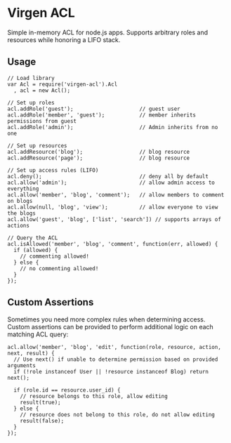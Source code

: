 Virgen ACL
==========

Simple in-memory ACL for node.js apps. Supports arbitrary roles and resources
while honoring a LIFO stack.

Usage
-----

    // Load library
    var Acl = require('virgen-acl').Acl
      , acl = new Acl();

    // Set up roles
    acl.addRole('guest');                     // guest user
    acl.addRole('member', 'guest');           // member inherits permissions from guest
    acl.addRole('admin');                     // Admin inherits from no one

    // Set up resources
    acl.addResource('blog');                  // blog resource
    acl.addResource('page');                  // blog resource

    // Set up access rules (LIFO)
    acl.deny();                               // deny all by default
    acl.allow('admin');                       // allow admin access to everything
    acl.allow('member', 'blog', 'comment');   // allow members to comment on blogs
    acl.allow(null, 'blog', 'view');          // allow everyone to view the blogs
    acl.allow('guest', 'blog', ['list', 'search']) // supports arrays of actions

    // Query the ACL
    acl.isAllowed('member', 'blog', 'comment', function(err, allowed) {
      if (allowed) {
        // commenting allowed!
      } else {
        // no commenting allowed!
      }
    });

Custom Assertions
-----------------

Sometimes you need more complex rules when determining access. Custom
assertions can be provided to perform additional logic on each matching
ACL query:

    acl.allow('member', 'blog', 'edit', function(role, resource, action, next, result) {
      // Use next() if unable to determine permission based on provided arguments
      if (!role instanceof User || !resource instanceof Blog) return next();

      if (role.id == resource.user_id) {
        // resource belongs to this role, allow editing
        result(true);
      } else {
        // resource does not belong to this role, do not allow editing
        result(false);
      }
    });